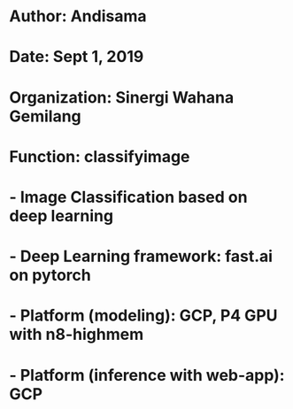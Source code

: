 # Author: Andisama
# Date:   Sept 1, 2019
# Organization: Sinergi Wahana Gemilang
#
# Function: classifyimage
#   - Image Classification based on deep learning
#   - Deep Learning framework: fast.ai on pytorch
#   - Platform (modeling): GCP, P4 GPU with n8-highmem
#   - Platform (inference with web-app): GCP 
#

